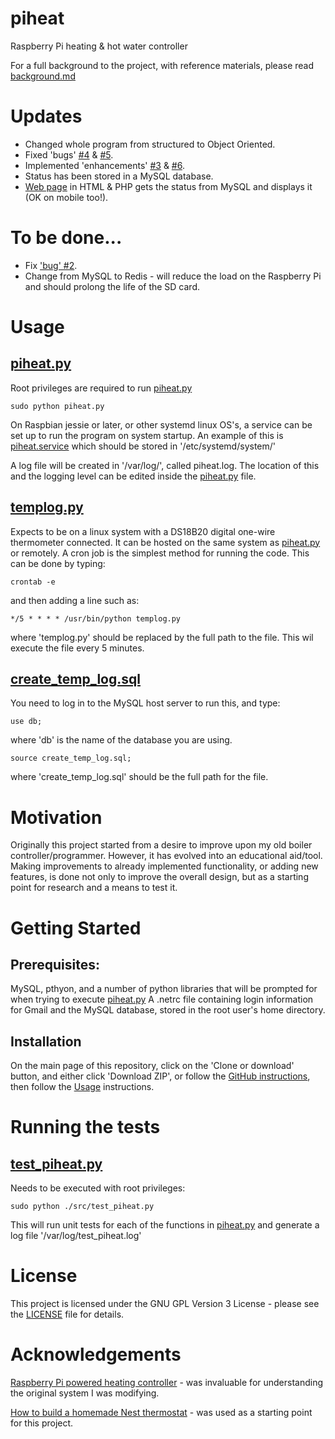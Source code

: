 # piheat
Raspberry Pi heating &amp; hot water controller

For a full background to the project, with reference materials, please read [background.md](./docs/background.md)

# Updates
- Changed whole program from structured to Object Oriented.
- Fixed 'bugs' [#4](../../issues/4) & [#5](../../issues/5).
- Implemented 'enhancements' [#3](../../issues/3) & [#6](../../issues/6).
- Status has been stored in a MySQL database.
- [Web page](./src/piheat.php) in HTML & PHP gets the status from MySQL and displays it (OK on mobile too!).
# To be done...
- Fix ['bug' #2](../../issues/2).
- Change from MySQL to Redis - will reduce the load on the Raspberry Pi and should prolong the life of the SD card.

# Usage
## [piheat.py](./src/piheat.py)
Root privileges are required to run [piheat.py](./src/piheat.py)

    sudo python piheat.py
On Raspbian jessie or later, or other systemd linux OS's,  a service can be set up to run the program on system startup.  An example of this is [piheat.service](./scripts/piheat.service) which should be stored in '/etc/systemd/system/'

A log file will be created in '/var/log/', called piheat.log.  The location of this and the logging level can be edited inside the [piheat.py](./src/piheat.py) file.
## [templog.py](./src/templog.py)
Expects to be on a linux system with a DS18B20 digital one-wire thermometer connected.  It can be hosted on the same system as [piheat.py](./src/piheat.py) or remotely.  A cron job is the simplest method for running the code.  This can be done by typing:

    crontab -e
and then adding a line such as:

    */5 * * * * /usr/bin/python templog.py
where 'templog.py' should be replaced by the full path to the file.  This wil execute the file every 5 minutes.
## [create_temp_log.sql](./scripts/create_temp_log.sql)
You need to log in to the MySQL host server to run this, and type:

    use db;
where 'db' is the name of the database you are using.

    source create_temp_log.sql;
where 'create_temp_log.sql' should be the full path for the file.

# Motivation
Originally this project started from a desire to improve upon my old boiler controller/programmer.  However, it has evolved into an educational aid/tool.  Making improvements to already implemented functionality, or adding new features, is done not only to improve the overall design, but as a starting point for research and a means to test it.

# Getting Started
## Prerequisites:
MySQL, pthyon, and a number of python libraries that will be prompted for when trying to execute [piheat.py](./src/piheat.py)
A .netrc file containing login information for Gmail and the MySQL database, stored in the root user's home directory.
## Installation
On the main page of this repository, click on the 'Clone or download' button, and either click 'Download ZIP', or follow the [GitHub instructions](https://help.github.com/articles/cloning-a-repository/), then follow the [Usage](#usage) instructions.

# Running the tests
## [test_piheat.py](./src/test_piheat.py)
Needs to be executed with root privileges:

    sudo python ./src/test_piheat.py
This will run unit tests for each of the functions in [piheat.py](./src/piheat.py) and generate a log file '/var/log/test_piheat.log'

# License
This project is licensed under the GNU GPL Version 3 License - please see the [LICENSE](./LICENSE) file for details.

# Acknowledgements
[Raspberry Pi powered heating controller](http://www.whizzy.org/2014/01/raspberry-pi-powered-heating-controller-part-1/)    - was invaluable for understanding the original system I was modifying.

[How to build a homemade Nest thermostat](https://www.stuff.tv/features/how-build-homemade-nest-thermostat)    - was used as a starting point for this project.
